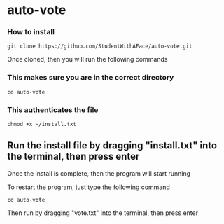 # auto-vote
### How to install
```
git clone https://github.com/StudentWithAFace/auto-vote.git
```


Once cloned, then you will run the following commands
### This makes sure you are in the correct directory
```
cd auto-vote
```
### This authenticates the file
```
chmod +x ~/install.txt
```
## Run the install file by dragging "install.txt" into the terminal, then press enter
Once the install is complete, then the program will start running

To restart the program, just type the following command
```
cd auto-vote
```
Then run by dragging "vote.txt" into the terminal, then press enter

